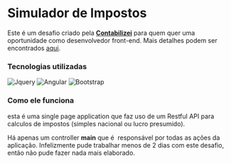# Simulador de Impostos

Este é um desafio criado pela [**Contabilizei**](https://www.contabilizei.com.br/) para quem quer uma oportunidade como desenvolvedor front-end. Mais detalhes podem ser encontrados [aqui](https://github.com/contabilizei/front-end-teste).

### Tecnologias utilizadas

![Jquery](http://www.blackbytes.info/wp-content/uploads/2015/03/jquery-logo-300x180.jpg)
![Angular](http://www.w3schools.com/angular/pic_angular.jpg)
![Bootstrap](https://pkp.sfu.ca/wp-content/uploads/2016/09/bootstrap-logo.png)

### Como ele funciona

esta é uma single page application que faz uso de um Restful API para calculos de impostos (simples nacional ou lucro presumido).

Há apenas um controller **main** que é  responsável por todas as ações da aplicação. Infelizmente pude trabalhar menos de 2 dias com este desafio, então não pude fazer nada mais elaborado.

